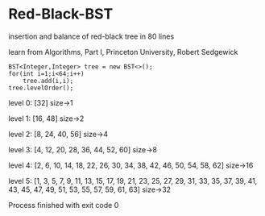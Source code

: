 # Red-Black-BST
insertion and balance of red-black tree in 80 lines

learn from Algorithms, Part I, Princeton University, Robert Sedgewick



    BST<Integer,Integer> tree = new BST<>();
    for(int i=1;i<64;i++)
        tree.add(i,i);
    tree.levelOrder();
        
level 0:
[32] size->1

level 1:
[16, 48] size->2

level 2:
[8, 24, 40, 56] size->4

level 3:
[4, 12, 20, 28, 36, 44, 52, 60] size->8

level 4:
[2, 6, 10, 14, 18, 22, 26, 30, 34, 38, 42, 46, 50, 54, 58, 62] size->16

level 5:
[1, 3, 5, 7, 9, 11, 13, 15, 17, 19, 21, 23, 25, 27, 29, 31, 33, 35, 37, 39, 41, 43, 45, 47, 49, 51, 53, 55, 57, 59, 61, 63] size->32

Process finished with exit code 0
